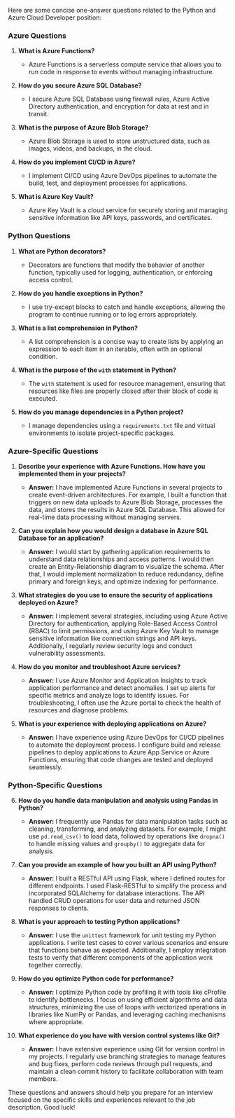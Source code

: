 Here are some concise one-answer questions related to the Python and Azure Cloud Developer position:

### Azure Questions

1. **What is Azure Functions?**
   - Azure Functions is a serverless compute service that allows you to run code in response to events without managing infrastructure.

2. **How do you secure Azure SQL Database?**
   - I secure Azure SQL Database using firewall rules, Azure Active Directory authentication, and encryption for data at rest and in transit.

3. **What is the purpose of Azure Blob Storage?**
   - Azure Blob Storage is used to store unstructured data, such as images, videos, and backups, in the cloud.

4. **How do you implement CI/CD in Azure?**
   - I implement CI/CD using Azure DevOps pipelines to automate the build, test, and deployment processes for applications.

5. **What is Azure Key Vault?**
   - Azure Key Vault is a cloud service for securely storing and managing sensitive information like API keys, passwords, and certificates.

### Python Questions

1. **What are Python decorators?**
   - Decorators are functions that modify the behavior of another function, typically used for logging, authentication, or enforcing access control.

2. **How do you handle exceptions in Python?**
   - I use try-except blocks to catch and handle exceptions, allowing the program to continue running or to log errors appropriately.

3. **What is a list comprehension in Python?**
   - A list comprehension is a concise way to create lists by applying an expression to each item in an iterable, often with an optional condition.

4. **What is the purpose of the `with` statement in Python?**
   - The `with` statement is used for resource management, ensuring that resources like files are properly closed after their block of code is executed.

5. **How do you manage dependencies in a Python project?**
   - I manage dependencies using a `requirements.txt` file and virtual environments to isolate project-specific packages.
### Azure-Specific Questions





1. **Describe your experience with Azure Functions. How have you implemented them in your projects?**
   - **Answer:** I have implemented Azure Functions in several projects to create event-driven architectures. For example, I built a function that triggers on new data uploads to Azure Blob Storage, processes the data, and stores the results in Azure SQL Database. This allowed for real-time data processing without managing servers.

2. **Can you explain how you would design a database in Azure SQL Database for an application?**
   - **Answer:** I would start by gathering application requirements to understand data relationships and access patterns. I would then create an Entity-Relationship diagram to visualize the schema. After that, I would implement normalization to reduce redundancy, define primary and foreign keys, and optimize indexing for performance.

3. **What strategies do you use to ensure the security of applications deployed on Azure?**
   - **Answer:** I implement several strategies, including using Azure Active Directory for authentication, applying Role-Based Access Control (RBAC) to limit permissions, and using Azure Key Vault to manage sensitive information like connection strings and API keys. Additionally, I regularly review security logs and conduct vulnerability assessments.

4. **How do you monitor and troubleshoot Azure services?**
   - **Answer:** I use Azure Monitor and Application Insights to track application performance and detect anomalies. I set up alerts for specific metrics and analyze logs to identify issues. For troubleshooting, I often use the Azure portal to check the health of resources and diagnose problems.

5. **What is your experience with deploying applications on Azure?**
   - **Answer:** I have experience using Azure DevOps for CI/CD pipelines to automate the deployment process. I configure build and release pipelines to deploy applications to Azure App Service or Azure Functions, ensuring that code changes are tested and deployed seamlessly.

### Python-Specific Questions

6. **How do you handle data manipulation and analysis using Pandas in Python?**
   - **Answer:** I frequently use Pandas for data manipulation tasks such as cleaning, transforming, and analyzing datasets. For example, I might use `pd.read_csv()` to load data, followed by operations like `dropna()` to handle missing values and `groupby()` to aggregate data for analysis.

7. **Can you provide an example of how you built an API using Python?**
   - **Answer:** I built a RESTful API using Flask, where I defined routes for different endpoints. I used Flask-RESTful to simplify the process and incorporated SQLAlchemy for database interactions. The API handled CRUD operations for user data and returned JSON responses to clients.

8. **What is your approach to testing Python applications?**
   - **Answer:** I use the `unittest` framework for unit testing my Python applications. I write test cases to cover various scenarios and ensure that functions behave as expected. Additionally, I employ integration tests to verify that different components of the application work together correctly.

9. **How do you optimize Python code for performance?**
   - **Answer:** I optimize Python code by profiling it with tools like cProfile to identify bottlenecks. I focus on using efficient algorithms and data structures, minimizing the use of loops with vectorized operations in libraries like NumPy or Pandas, and leveraging caching mechanisms where appropriate.

10. **What experience do you have with version control systems like Git?**
    - **Answer:** I have extensive experience using Git for version control in my projects. I regularly use branching strategies to manage features and bug fixes, perform code reviews through pull requests, and maintain a clean commit history to facilitate collaboration with team members.

These questions and answers should help you prepare for an interview focused on the specific skills and experiences relevant to the job description. Good luck!